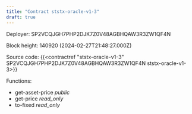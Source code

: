 ```yaml
---
title: "Contract ststx-oracle-v1-3"
draft: true
---
```

Deployer: SP2VCQJGH7PHP2DJK7Z0V48AGBHQAW3R3ZW1QF4N


 



Block height: 140920 (2024-02-27T21:48:27.000Z)

Source code: {{<contractref "ststx-oracle-v1-3" SP2VCQJGH7PHP2DJK7Z0V48AGBHQAW3R3ZW1QF4N ststx-oracle-v1-3>}}

Functions:

* get-asset-price _public_
* get-price _read_only_
* to-fixed _read_only_
